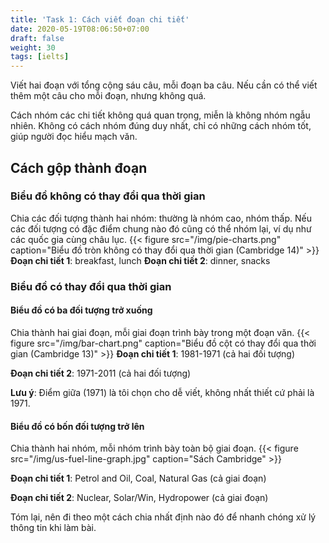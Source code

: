 ```yaml
---
title: 'Task 1: Cách viết đoạn chi tiết'
date: 2020-05-19T08:06:50+07:00
draft: false
weight: 30
tags: [ielts]
---
```


Viết hai đoạn với tổng cộng sáu câu, mỗi đoạn ba câu. Nếu cần có thể viết thêm một câu cho mỗi đoạn, nhưng không quá.

Cách nhóm các chi tiết không quá quan trọng, miễn là không nhóm ngẫu nhiên. Không có cách nhóm đúng duy nhất, chỉ có những cách nhóm tốt, giúp người đọc hiểu mạch văn.

## Cách gộp thành đoạn

### Biểu đồ không có thay đổi qua thời gian

Chia các đối tượng thành hai nhóm: thường là nhóm cao, nhóm thấp. Nếu các đối tượng có đặc điểm chung nào đó cũng có thể nhóm lại, ví dụ như các quốc gia cùng châu lục.
{{< figure src="/img/pie-charts.png" caption="Biểu đồ tròn không có thay đổi qua thời gian (Cambridge 14)" >}}
**Đoạn chi tiết 1**: breakfast, lunch
**Đoạn chi tiết 2**: dinner, snacks

### Biểu đồ có thay đổi qua thời gian

#### Biểu đồ có ba đối tượng trở xuống

Chia thành hai giai đoạn, mỗi giai đoạn trình bày trong một đoạn văn.
{{< figure src="/img/bar-chart.png" caption="Biểu đồ cột có thay đổi qua thời gian (Cambridge 13)" >}}
**Đoạn chi tiết 1**: 1981-1971 (cả hai đối tượng)

**Đoạn chi tiết 2**: 1971-2011 (cả hai đối tượng)

**Lưu ý**: Điểm giữa (1971) là tôi chọn cho dễ viết, không nhất thiết cứ phải là 1971.

#### Biểu đồ có bốn đối tượng trở lên

Chia thành hai nhóm, mỗi nhóm trình bày toàn bộ giai đoạn.
{{< figure src="/img/us-fuel-line-graph.jpg" caption="Sách Cambridge" >}}

**Đoạn chi tiết 1**: Petrol and Oil, Coal, Natural Gas (cả giai đoạn)

**Đoạn chi tiết 2**: Nuclear, Solar/Win, Hydropower (cả giai đoạn)

Tóm lại, nên đi theo một cách chia nhất định nào đó để nhanh chóng xử lý thông tin khi làm bài.
